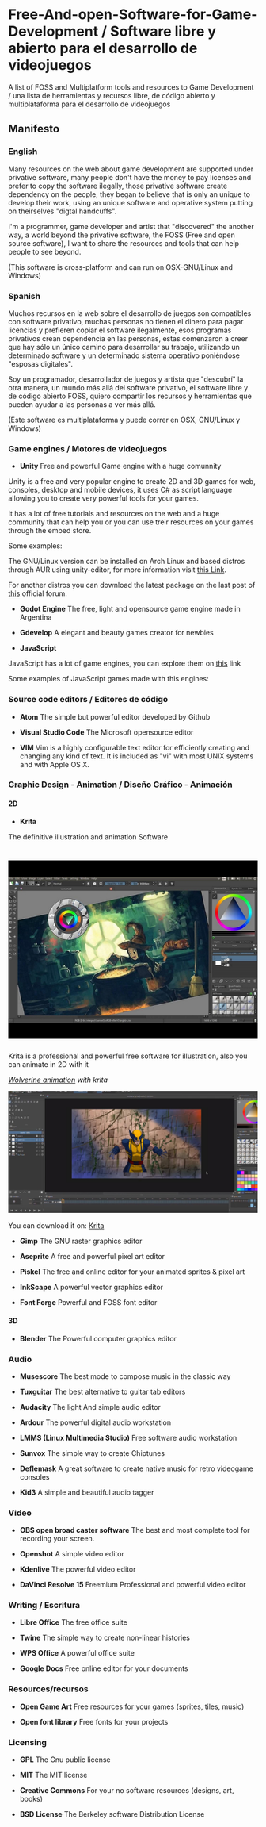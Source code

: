# Free-And-open-Software-for-Game-Development / Software libre y abierto para el desarrollo de videojuegos

A list of FOSS and Multiplatform tools and resources to Game Development / una lista de herramientas y recursos libre, de código abierto y multiplataforma para el desarrollo de videojuegos

## Manifesto

### English

Many resources on the web about game development are supported under privative software, many people don't have the money to pay licenses and prefer to copy the software ilegally, those privative software create dependency on the people, they began to believe that is only an unique to develop their work, using an unique software and operative system putting on theirselves "digtal handcuffs".

I'm a programmer, game developer and artist that "discovered" the another way, a world beyond the privative software, the FOSS (Free and open source software), I want to share the resources and tools that can help people to see beyond.

(This software is cross-platform and can run on OSX-GNU/Linux and Windows)

### Spanish

Muchos recursos en la web sobre el desarrollo de juegos son compatibles con software privativo, muchas personas no tienen el dinero para pagar licencias y prefieren copiar el software ilegalmente, esos programas privativos crean dependencia en las personas, estas comenzaron a creer que hay sólo un único camino para desarrollar su trabajo, utilizando un determinado software y un determinado sistema operativo poniéndose "esposas digitales".

Soy un programador, desarrollador de juegos y artista que "descubrí" la otra manera, un mundo más allá del software privativo, el software libre y de código abierto FOSS, quiero compartir los recursos y herramientas que pueden ayudar a las personas a ver más allá.

(Este software es multiplataforma y puede correr en OSX, GNU/Linux y Windows)

### Game engines / Motores de videojuegos

* **Unity**
Free and powerful Game engine with a huge comunnity

Unity is a free and very popular engine to create 2D and 3D games for web, consoles, desktop and mobile devices, it uses C# as script language allowing you to create very powerful tools for your games.

It has a lot of free tutorials and resources on the web and a huge community that can help you or you can use treir resources on your games through the embed store.

Some examples:


The GNU/Linux version can be installed on Arch Linux and based distros through AUR using unity-editor, for more information visit [this Link](https://wiki.archlinux.org/index.php/Unity3D).

For another distros you can download the latest package on the last post of [this](https://forum.unity.com/threads/unity-on-linux-release-notes-and-known-issues.350256/) official forum.

* **Godot Engine**
The free, light and opensource game engine made in Argentina

* **Gdevelop**
A elegant and beauty games creator for newbies

* **JavaScript**

JavaScript has a lot of game engines, you can explore them on [this](https://github.com/collections/javascript-game-engines) link

Some examples of JavaScript games made with this engines:

### Source code editors / Editores de código

* **Atom**
The simple but powerful editor developed by Github

* **Visual Studio Code**
The Microsoft opensource editor

* **VIM**
Vim is a highly configurable text editor for efficiently creating and changing any kind of text. It is included as "vi" with most UNIX systems and with Apple OS X. 

 
### Graphic Design - Animation / Diseño Gráfico - Animación

#### 2D

* **Krita**

The definitive illustration and animation Software

![alt text ](https://github.com/DavidLatorre/Free-And-open-Software-for-Game-Development/blob/master/Assets/Krita.jpeg "krita Screenshot")
===

Krita is a professional and powerful free software for illustration, also you can animate in 2D with it

*[Wolverine animation](https://www.youtube.com/watch?v=wCeIrwkvP68) with krita*

![alt text ](https://github.com/DavidLatorre/Free-And-open-Software-for-Game-Development/blob/master/Assets/krita_wolwerine_screenshot.jpeg "wolverine Animation Process")

You can download it on: [Krita](https://krita.org/)

* **Gimp**
The GNU raster graphics editor

* **Aseprite**
A free and powerful pixel art editor

* **Piskel**
The free and online editor for your animated sprites & pixel art

* **InkScape**
A powerful vector graphics editor

* **Font Forge**
Powerful and FOSS font editor

#### 3D

* **Blender**
The Powerful computer graphics editor

### Audio

* **Musescore**
The best mode to compose music in the classic way

* **Tuxguitar**
The best alternative to guitar tab editors

* **Audacity**
The light And simple audio editor

* **Ardour**
The powerful digital audio workstation

* **LMMS (Linux Multimedia Studio)**
Free software audio workstation

* **Sunvox**
The simple way to create Chiptunes

* **Deflemask**
A great software to create native music for retro videogame consoles

* **Kid3**
A simple and beautiful audio tagger

### Video

* **OBS open broad caster software** 
The best and most complete tool for recording your screen.

* **Openshot** A simple video editor

* **Kdenlive** The powerful video editor

* **DaVinci Resolve 15** Freemium Professional and powerful video editor

### Writing / Escritura

* **Libre Office**
The free office suite

* **Twine**
The simple way to create non-linear histories

* **WPS Office**
A powerful office suite

* **Google Docs**
Free online editor for your documents

### Resources/recursos

* **Open Game Art**
Free resources for your games (sprites, tiles, music)

* **Open font library**
Free fonts for your projects

### Licensing 

* **GPL**
The Gnu public license

* **MIT**
The MIT license

* **Creative Commons**
For your no software resources (designs, art, books)

* **BSD License**
The Berkeley software Distribution License
